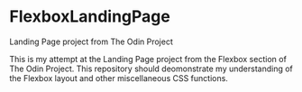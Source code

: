 # FlexboxLandingPage
Landing Page project from The Odin Project

This is my attempt at the Landing Page project from the Flexbox section of The Odin Project. This repository should deomonstrate my understanding of the Flexbox layout and other miscellaneous CSS functions.
